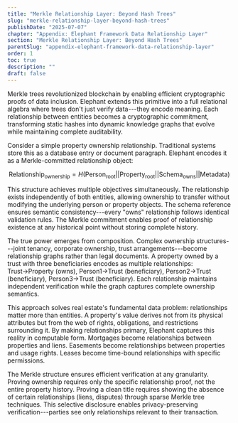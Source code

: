 ```yaml
---
title: "Merkle Relationship Layer: Beyond Hash Trees"
slug: "merkle-relationship-layer-beyond-hash-trees"
publishDate: "2025-07-07"
chapter: "Appendix: Elephant Framework Data Relationship Layer"
section: "Merkle Relationship Layer: Beyond Hash Trees"
parentSlug: "appendix-elephant-framework-data-relationship-layer"
order: 1
toc: true
description: ""
draft: false
---
```


Merkle trees revolutionized blockchain by enabling efficient cryptographic
proofs of data inclusion. Elephant extends this primitive into a full relational
algebra where trees don't just verify data---they encode meaning. Each
relationship between entities becomes a cryptographic commitment, transforming
static hashes into dynamic knowledge graphs that evolve while maintaining
complete auditability.

Consider a simple property ownership relationship. Traditional systems store
this as a database entry or document paragraph. Elephant encodes it as a
Merkle-committed relationship object:

$$\text{Relationship}_{\text{ownership}} = H(\text{Person}_{\text{root}} || \text{Property}_{\text{root}} || \text{Schema}_{\text{owns}} || \text{Metadata})$$

This structure achieves multiple objectives simultaneously. The relationship
exists independently of both entities, allowing ownership to transfer without
modifying the underlying person or property objects. The schema reference
ensures semantic consistency---every \"owns\" relationship follows identical
validation rules. The Merkle commitment enables proof of relationship existence
at any historical point without storing complete history.

The true power emerges from composition. Complex ownership structures---joint
tenancy, corporate ownership, trust arrangements---become relationship graphs
rather than legal documents. A property owned by a trust with three
beneficiaries encodes as multiple relationships: Trust→Property (owns),
Person1→Trust (beneficiary), Person2→Trust (beneficiary), Person3→Trust
(beneficiary). Each relationship maintains independent verification while the
graph captures complete ownership semantics.

This approach solves real estate's fundamental data problem: relationships
matter more than entities. A property's value derives not from its physical
attributes but from the web of rights, obligations, and restrictions surrounding
it. By making relationships primary, Elephant captures this reality in
computable form. Mortgages become relationships between properties and liens.
Easements become relationships between properties and usage rights. Leases
become time-bound relationships with specific permissions.

The Merkle structure ensures efficient verification at any granularity. Proving
ownership requires only the specific relationship proof, not the entire property
history. Proving a clean title requires showing the absence of certain
relationships (liens, disputes) through sparse Merkle tree techniques. This
selective disclosure enables privacy-preserving verification---parties see only
relationships relevant to their transaction.
